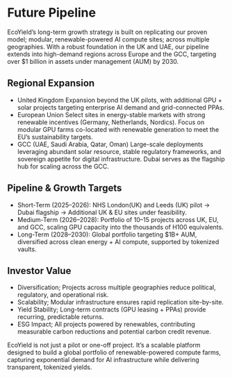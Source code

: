 # Future Pipeline

EcoYield’s long-term growth strategy is built on replicating our proven model; modular, renewable-powered AI compute sites; across multiple geographies. With a robust foundation in the UK and UAE, our pipeline extends into high-demand regions across Europe and the GCC, targeting over $1 billion in assets under management (AUM) by 2030.

## Regional Expansion

* United Kingdom Expansion beyond the UK pilots, with additional GPU + solar projects targeting enterprise AI demand and grid-connected PPAs.
* European Union Select sites in energy-stable markets with strong renewable incentives (Germany, Netherlands, Nordics). Focus on modular GPU farms co-located with renewable generation to meet the EU’s sustainability targets.
* GCC (UAE, Saudi Arabia, Qatar, Oman) Large-scale deployments leveraging abundant solar resource, stable regulatory frameworks, and sovereign appetite for digital infrastructure. Dubai serves as the flagship hub for scaling across the GCC.

## Pipeline & Growth Targets

* Short-Term (2025–2026): NHS London(UK) and Leeds (UK) pilot → Dubai flagship → Additional UK & EU sites under feasibility.
* Medium-Term (2026–2028): Portfolio of 10–15 projects across UK, EU, and GCC, scaling GPU capacity into the thousands of H100 equivalents.
* Long-Term (2028–2030): Global portfolio targeting $1B+ AUM, diversified across clean energy + AI compute, supported by tokenized vaults.

## Investor Value

* Diversification; Projects across multiple geographies reduce political, regulatory, and operational risk.
* Scalability; Modular infrastructure ensures rapid replication site-by-site.
* Yield Stability; Long-term contracts (GPU leasing + PPAs) provide recurring, predictable returns.
* ESG Impact; All projects powered by renewables, contributing measurable carbon reductions and potential carbon credit revenue.

EcoYield is not just a pilot or one-off project. It’s a scalable platform designed to build a global portfolio of renewable-powered compute farms, capturing exponential demand for AI infrastructure while delivering transparent, tokenized yields.
